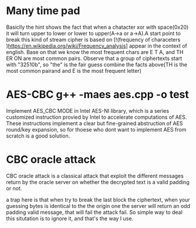 # Many time pad
Basiclly the hint shows the fact that when a chatacter xor with space(0x20) it will turn upper to lower or lower to upper(A->a or a->A).A start point to break this kind of stream cipher is based on [!(frequency of characeters )https://en.wikipedia.org/wiki/Frequency_analysis] appear in the context of english. Base on that we know the most frequent chars are E T A, and TH ER ON are most common pairs. Observe that a group of  ciphertexts start with "32510b", so "the" is the fair guess combine the facts above(TH is the most common pairand and E is the most frequent letter)
# AES-CBC g++ -maes aes.cpp -o test
Implement AES_CBC MODE in Intel AES-NI library, which is a series customized instruction provied by Intel to accelerate computations of AES. These instructions implement a clear but fine-grained abstruction of AES round/key expansion, so for thoese who dont want to implement AES from scratch is a good solution.

# CBC oracle attack
CBC oracle attack is a classical attack that exploit the different messages return by the oracle server on whether the decrypted text is a valid padding or not.

a trap here is that when try to break the last block the ciphertext, when your guessing bytes is identical to the the origin one the server will return an odd  padding valid message, that will fail the attack fail. So simple way to deal this situtation is to ignore it, and that's the way I use.

